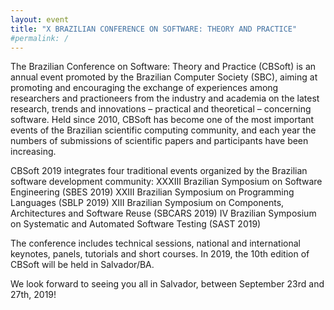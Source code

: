 ```yaml
---
layout: event
title: "X BRAZILIAN CONFERENCE ON SOFTWARE: THEORY AND PRACTICE"
#permalink: /
---
```


The Brazilian Conference on Software: Theory and Practice (CBSoft) is an annual event promoted by the Brazilian Computer Society (SBC), aiming at promoting and encouraging the exchange of experiences among researchers and practioneers from the industry and academia on the latest research, trends and innovations – practical and theoretical – concerning software. Held since 2010, CBSoft has become one of the most important events of the Brazilian scientific computing community, and each year the numbers of submissions of scientific papers and participants have been increasing.

CBSoft 2019 integrates four traditional events organized by the Brazilian software development community: XXXIII Brazilian Symposium on Software Engineering (SBES 2019) XXIII Brazilian Symposium on Programming Languages (SBLP 2019) XIII Brazilian Symposium on Components, Architectures and Software Reuse (SBCARS 2019) IV Brazilian Symposium on Systematic and Automated Software Testing (SAST 2019)

The conference includes technical sessions, national and international keynotes, panels, tutorials and short courses. In 2019, the 10th edition of CBSoft will be held in Salvador/BA.

We look forward to seeing you all in Salvador, between September 23rd and 27th, 2019!

<!-- <p>Elisa, Rosana, Valter, Auri, Daniel, and Lucas.</p> -->
  